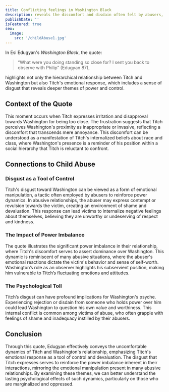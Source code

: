 ```yaml
---
title: Conflicting feelings in Washington Black
description: reveals the discomfort and disdain often felt by abusers, reinforcing the power imbalance that victimizes and isolates the child.
publishDate: ''
isFeatured: true
seo:
  image:
    src: '/childAbuse1.jpg'
---
```




In Esi Edugyan's *Washington Black*, the quote:

> “What were you doing standing so close for? I sent you back to observe with Philip” (Edugyan 87),

highlights not only the hierarchical relationship between Titch and Washington but also Titch's emotional response, which includes a sense of disgust that reveals deeper themes of power and control.

## Context of the Quote

This moment occurs when Titch expresses irritation and disapproval towards Washington for being too close. The frustration suggests that Titch perceives Washington's proximity as inappropriate or invasive, reflecting a discomfort that transcends mere annoyance. This discomfort can be understood as a manifestation of Titch's internalized beliefs about race and class, where Washington's presence is a reminder of his position within a social hierarchy that Titch is reluctant to confront.

## Connections to Child Abuse

### Disgust as a Tool of Control

Titch's disgust toward Washington can be viewed as a form of emotional manipulation, a tactic often employed by abusers to reinforce power dynamics. In abusive relationships, the abuser may express contempt or revulsion towards the victim, creating an environment of shame and devaluation. This response can lead victims to internalize negative feelings about themselves, believing they are unworthy or undeserving of respect and kindness.

### The Impact of Power Imbalance

The quote illustrates the significant power imbalance in their relationship, where Titch's discomfort serves to assert dominance over Washington. This dynamic is reminiscent of many abusive situations, where the abuser's emotional reactions dictate the victim's behavior and sense of self-worth. Washington’s role as an observer highlights his subservient position, making him vulnerable to Titch’s fluctuating emotions and attitudes.

### The Psychological Toll

Titch’s disgust can have profound implications for Washington's psyche. Experiencing rejection or disdain from someone who holds power over him could lead Washington to question his own value and worthiness. This internal conflict is common among victims of abuse, who often grapple with feelings of shame and inadequacy instilled by their abusers. 

## Conclusion

Through this quote, Edugyan effectively conveys the uncomfortable dynamics of Titch and Washington's relationship, emphasizing Titch's emotional response as a tool of control and devaluation. The disgust that Titch expresses serves to reinforce the power imbalance inherent in their interactions, mirroring the emotional manipulation present in many abusive relationships. By examining these themes, we can better understand the lasting psychological effects of such dynamics, particularly on those who are marginalized and oppressed.
